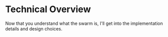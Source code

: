 # Technical Overview
Now that you understand what the swarm is, I'll get into the implementation details and design choices.